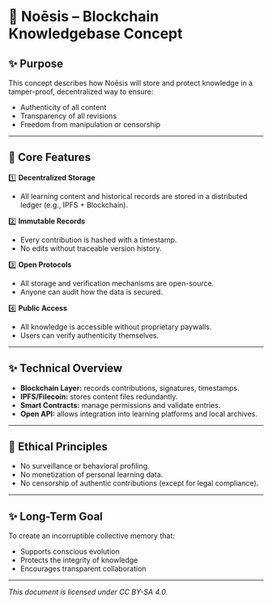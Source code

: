 # 🌿 Noēsis – Blockchain Knowledgebase Concept

## ✨ Purpose

This concept describes how Noēsis will store and protect knowledge in a tamper-proof, decentralized way to ensure:

- Authenticity of all content
- Transparency of all revisions
- Freedom from manipulation or censorship

---

## 🌱 Core Features

1️⃣ **Decentralized Storage**
- All learning content and historical records are stored in a distributed ledger (e.g., IPFS + Blockchain).

2️⃣ **Immutable Records**
- Every contribution is hashed with a timestamp.
- No edits without traceable version history.

3️⃣ **Open Protocols**
- All storage and verification mechanisms are open-source.
- Anyone can audit how the data is secured.

4️⃣ **Public Access**
- All knowledge is accessible without proprietary paywalls.
- Users can verify authenticity themselves.

---

## ✨ Technical Overview

- **Blockchain Layer:** records contributions, signatures, timestamps.
- **IPFS/Filecoin:** stores content files redundantly.
- **Smart Contracts:** manage permissions and validate entries.
- **Open API:** allows integration into learning platforms and local archives.

---

## 🌿 Ethical Principles

- No surveillance or behavioral profiling.
- No monetization of personal learning data.
- No censorship of authentic contributions (except for legal compliance).

---

## ✨ Long-Term Goal

To create an incorruptible collective memory that:

- Supports conscious evolution
- Protects the integrity of knowledge
- Encourages transparent collaboration

---

*This document is licensed under CC BY-SA 4.0.*
